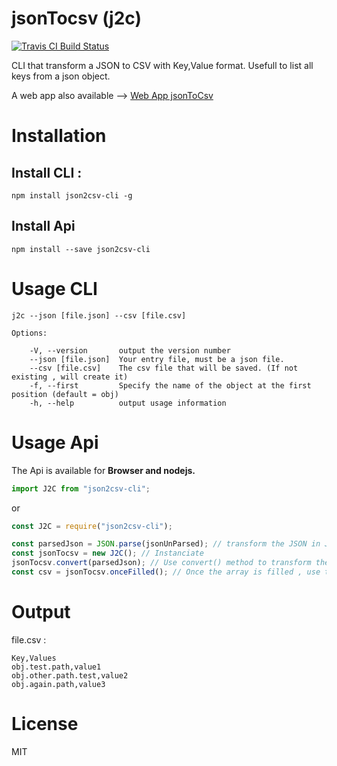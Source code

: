 # jsonTocsv (j2c)

[![Travis CI Build Status](https://travis-ci.org/PaulRosset/j2c.svg?branch=master)](https://travis-ci.org/PaulRosset/j2c)

CLI that transform a JSON to CSV with Key,Value format. Usefull to list all keys from a json object.

A web app also available -->
[Web App jsonToCsv](https://jsontocsv.paulrossethings.com/)

# Installation

## Install CLI :

```shell
npm install json2csv-cli -g
```

## Install Api

```shell
npm install --save json2csv-cli
```

# Usage CLI

```shell
j2c --json [file.json] --csv [file.csv]
```

```shell
Options:

    -V, --version       output the version number
    --json [file.json]  Your entry file, must be a json file.
    --csv [file.csv]    The csv file that will be saved. (If not existing , will create it)
    -f, --first         Specify the name of the object at the first position (default = obj)
    -h, --help          output usage information
```

# Usage Api

The Api is available for <strong>Browser and nodejs.</strong>

```javascript
import J2C from "json2csv-cli";
```

or

```javascript
const J2C = require("json2csv-cli");
```

```javascript
const parsedJson = JSON.parse(jsonUnParsed); // transform the JSON in JS object
const jsonTocsv = new J2C(); // Instanciate
jsonTocsv.convert(parsedJson); // Use convert() method to transform the JS object in csv format.
const csv = jsonTocsv.onceFilled(); // Once the array is filled , use this method to apply correct format.
```

# Output

file.csv :

```
Key,Values
obj.test.path,value1
obj.other.path.test,value2
obj.again.path,value3
```

# License

MIT
